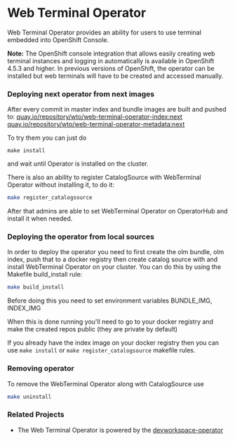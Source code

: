 # Web Terminal Operator

Web Terminal Operator provides an ability for users to use terminal embedded into OpenShift Console.

**Note:** The OpenShift console integration that allows easily creating web terminal instances and logging in automatically is available in OpenShift 4.5.3 and higher. In previous versions of OpenShift, the operator can be installed but web terminals will have to be created and accessed manually.

### Deploying next operator from next images
After every commit in master index and bundle images are built and pushed to:
[quay.io/repository/wto/web-terminal-operator-index:next](https://quay.io/repository/wto/web-terminal-operator-index?tab=tags)
[quay.io/repository/wto/web-terminal-operator-metadata:next](https://quay.io/repository/wto/web-terminal-operator-metadata?tab=tags)

To try them you can just do
```
make install
```
and wait until Operator is installed on the cluster.

There is also an ability to register CatalogSource with WebTerminal Operator without installing it, to do it:
```bash
make register_catalogsource
```
After that admins are able to set WebTerminal Operator on OperatorHub and install it when needed.

### Deploying the operator from local sources
In order to deploy the operator you need to first create the olm bundle, olm index, push that to a docker registry then create catalog source with and install WebTerminal Operator on your cluster.
You can do this by using the Makefile build_install rule:
```bash
make build_install
```
Before doing this you need to set environment variables BUNDLE_IMG, INDEX_IMG

When this is done running you'll need to go to your docker registry and make the created repos public (they are private by default)

If you already have the index image on your docker registry then you can use `make install` or `make register_catalogsource` makefile rules.

### Removing operator

To remove the WebTerminal Operator along with CatalogSource use
```bash
make uninstall
```

### Related Projects
- The Web Terminal Operator is powered by the [devworkspace-operator](https://github.com/devfile/devworkspace-operator)
